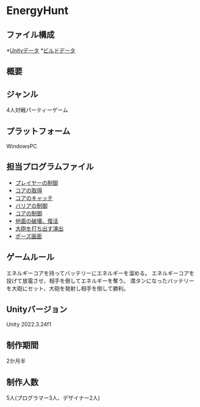 # EnergyHunt

## ファイル構成
*[Unityデータ](./ProjectData/)
*[ビルドデータ](./BuildData/)

## 概要

## ジャンル
4人対戦パーティーゲーム

## プラットフォーム
WindowsPC

## 担当プログラムファイル
* [プレイヤーの制御](./ProjectData/Assets/Scripts/PlayerController.cs)
* [コアの取得](./ProjectData/Assets/Scripts/TakeBomb.cs)
* [コアのキャッチ](./ProjectData/Assets/Scripts/CatchScript.cs)
* [バリアの制御](./ProjectData/Assets/Scripts/BarrierScript.cs)
* [コアの制御](./ProjectData/Assets/Scripts/BombScript.cs)
* [地面の破壊、復活](./ProjectData/Assets/Scripts/BlockScript.cs)
* [大砲を打ち出す演出](./ProjectData/Assets/Scripts/ShootBullet.cs)
* [ポーズ画面](./ProjectData/Assets/Scripts/PoseScript.cs)

## ゲームルール
エネルギーコアを持ってバッテリーにエネルギーを溜める。
エネルギーコアを投げて放電させ、相手を倒してエネルギーを奪う。
満タンになったバッテリーを大砲にセット、大砲を発射し相手を倒して勝利。

## Unityバージョン
Unity 2022.3.24f1

## 制作期間
2か月半

## 制作人数
5人(プログラマー3人、デザイナー2人)